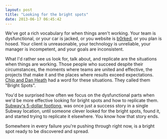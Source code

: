 ```yaml
---
layout: post
title: "Looking for the bright spots"
date: 2013-06-17 06:45:42
---
```


We've got a rich vocabulary for when things aren't working. Your team is dysfunctional, or your car is jacked, or you website is [b0rked][1], or you plan is hosed. Your client is unreasonable, your technology is unreliable, your manager is incompetent, and your goals are inconsistent.

 [1]: http://www.urbandictionary.com/define.php?term=b0rked "Urban Dictionary: b0rked"

What I'd rather see us look for, talk about, and replicate are the situations when things are working. Those people who succeed despite their circumstances, the moments where teams are united and effective, the projects that make it and the places where results exceed expectations. <a href="http://www.amazon.com/Switch-Change-Things-When-Hard/dp/0385528752" target="_blank" title="From their book, &quot;Switch&quot;">Chip and Dan Heath</a> had a word for these situations. They called them "Bright Spots".

You'd be surprised how often we focus on the dysfunctional parts when we'd be more effective looking for bright spots and how to replicate them. <a href="http://en.wikipedia.org/wiki/Subway_$5_footlong_promotion" target="_blank" title="Wikipedia: Subway $5 footlong promotion">Subway's 5-dollar footlong</a>, was once just a success story in a single Subway location, until someone clever looked for the bright spots, found it, and started trying to replicate it elsewhere. You know how that story ends.

Somewhere in every failure you're pushing through right now, is a bright spot ready to be discovered and spread.
